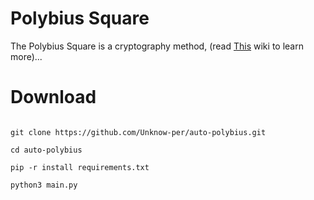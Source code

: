 # Polybius Square
The Polybius Square is a cryptography method, (read <a href="https://github.com/Unknow-per/auto-polybius/wiki/Polybius-Square">This</a> wiki to learn more)...

# Download
```

git clone https://github.com/Unknow-per/auto-polybius.git

cd auto-polybius

pip -r install requirements.txt

python3 main.py

```
